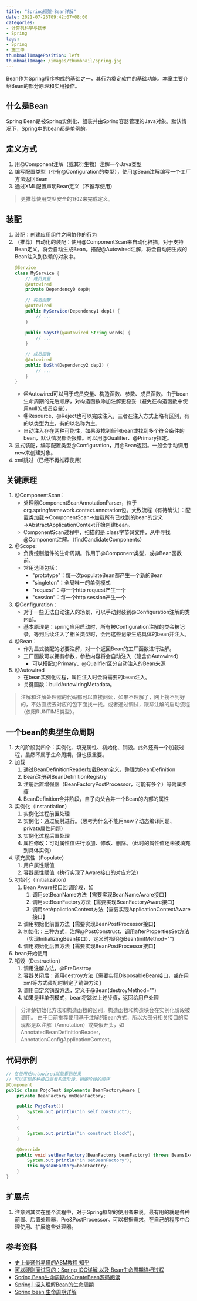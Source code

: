 ```yaml
---
title: "Spring框架-Bean详解"
date: 2021-07-26T09:42:07+08:00
categories:
- 计算机科学与技术
- Spring
tags:
- Spring
- 施工中
thumbnailImagePosition: left
thumbnailImage: /images/thumbnail/spring.jpg
---
```

Bean作为Spring程序构成的基础之一，其行为奠定软件的基础功能。本章主要介绍Bean的部分原理和实用操作。
<!--more-->
## 什么是Bean
Spring Bean是被Spring实例化、组装并由Spring容器管理的Java对象。默认情况下，Spring中的bean都是单例的。
## 定义方式
1. 用@Component注解（或其衍生物）注解一个Java类型
2. 编写配置类型（带有@Configuration的类型），使用@Bean注解编写一个工厂方法返回Bean
3. 通过XML配置声明Bean定义（不推荐使用）
> 更推荐使用类型安全的1和2来完成定义。
## 装配
1. 装配：创建应用组件之间协作的行为
1. （推荐）自动化的装配：使用@ComponentScan来自动化扫描，对于支持Bean定义，将会自动生成Bean。搭配@Autowired注解，将会自动把生成的Bean注入到依赖的对象中。
    ```java
    @Service
    class MyService {
        // 成员变量
        @Autowired
        private Dependency0 dep0;

        // 构造函数
        @Autowired
        public MyService(Dependency1 dep1) {
            // ...
        }

        public SaySth(@Autowired String words) {
            // ...
        }

        // 成员函数
        @Autowired
        public DoSth(Dependency2 dep2) {
            // ...
        }
    }
    ```
    - @Autowired可以用于成员变量、构造函数、参数、成员函数。由于bean生命周期的先后顺序，对构造函数添加注解更稳妥（避免在构造函数中使用null的成员变量）。
    - @Resource、@Reject也可以完成注入，三者在注入方式上略有区别，有的以类型为主，有的以名称为主。
    - 自动注入存在两种可能性，如果没找到任何bean或找到多个符合条件的bean，默认情况都会报错。可以用@Qualifier、@Primary指定。
1. 显式装配，编写配置类型@Configuration，用@Bean返回。一般会手动调用new来创建对象。
1. xml跳过（已经不再推荐使用）
## 关键原理
1. @ComponentScan：
    - 处理器ComponentScanAnnotationParser，位于org.springframework.context.annotation包。大致流程（有待确认）：配置类加载→ComponentScan→加载所有已找到的bean的定义→AbstractApplicationContext开始创建bean。
    - ComponentScan过程中，扫描的是.class字节码文件，从中寻找@Component注解。（findCandidateComponents）
1. @Scope:
    - 负责控制组件的生命周期。作用于@Component类型，或@Bean函数前。
    - 常用选项包括：
        - "prototype"：每一次populateBean都产生一个新的Bean
        - "singleton"：全局唯一的单例模式
        - "request"：每一个http request产生一个
        - "session"：每一个http session产生一个
1. @Configuration：
    - 对于一些无法自动注入的场景，可以手动封装到@Configuration注解的类内部。
    - 基本原理是：spring应用启动时，所有被Configuration注解的类会被记录，等到后续注入了相关类型时，会用这些记录生成具体的bean并注入。
1. @Bean：
    - 作为显式装配的必要注解，对一个返回Bean的工厂函数进行注解。
    - 工厂函数可以拥有参数，参数内容将会自动注入（隐含@Autowired）
        - 可以搭配@Primary、@Qualifier区分自动注入的Bean来源
1. @Autowired
    - 在bean实例化过程，属性注入时会将需要的bean注入。
    - 关键函数：buildAutowiringMetadata。
> 注解和注解处理器的代码都可以直接阅读，如果不理解了，网上搜不到好的，不妨直接去对应的包下面找一找。或者通过调试，跟踪注解的启动流程（仅限RUNTIME类型）。
## 一个bean的典型生命周期
1. 大的阶段就四个：实例化、填充属性、初始化、销毁。此外还有一个加载过程，虽然不属于生命周期，但也很重要。
1. 加载
    1. 通过BeanDefinitionReader加载Bean定义，整理为BeanDefinition
    1. Bean注册到BeanDefinitionRegistry
    1. 注册后置增强器（BeanFactoryPostProcessor，可能有多个）等附属步骤
    1. BeanDefinition合并阶段，自子向父合并一个Bean的内部的属性
1. 实例化（instantiation）
    1. 实例化过程前置处理
    1. 实例化：通过反射进行。（思考为什么不能用new？动态编译问题、private属性问题）
    1. 实例化过程后置处理
    1. 属性修改：可对属性值进行添加、修改、删除。（此时的属性值还未被填充到具体实例）
1. 填充属性（Populate）
    1. 用户属性赋值
    1. 容器属性赋值（执行实现了Aware接口的对应方法）
1. 初始化（Initialization）
    1. Bean Aware接口回调阶段，如
        1. 调用setBeanName方法【需要实现BeanNameAware接口】
        1. 调用setBeanFactory方法【需要实现BeanFactoryAware接口】
        1. 调用setApplictionContext方法【需要实现ApplicationContextAware接口】
    1. 调用初始化前置方法【需要实现BeanPostProcessor接口】
    1. 初始化：三种方式，注解@PostConstruct、调用afterPropertiesSet方法（实现InitializingBean接口）、定义时指明@Bean(initMethod="")
    1. 调用初始化后置方法【需要实现BeanPostProcessor接口】
1. bean开始使用
1. 销毁（Destruction）
    1. 调用注解方法，@PreDestroy
    1. 容器关闭后：调用destroy方法【需要实现DisposableBean接口，或在用xml等方式装配时制定了销毁方法】
    1. 调用自定义销毁方法，定义于@Bean(destroyMethod="")
    1. 如果是非单例模式，bean将跳过上述步骤，返回给用户处理
> 分清楚初始化方法和构造函数的区别，构造函数和构造块会在实例化阶段被调用。
> 由于目前推荐使用基于注解的Bean方式，所以大部分相关接口的实现都是以注解（Annotation）或类似开头，如AnnotatedBeanDefinitionReader，AnnotationConfigApplicationContext。
## 代码示例
```Java
// 在使用处Autowired就能看到效果
// 可以实现各种接口查看构造阶段、销毁阶段的顺序
@Component
public class PojoTest implements BeanFactoryAware {
    private BeanFactory myBeanFactory;

    public PojoTest(){
        System.out.println("in self construct");
    }

    {
        System.out.println("in construct block");
    }

    @Override
    public void setBeanFactory(BeanFactory beanFactory) throws BeansException {
        System.out.println("in setBeanFactory");
        this.myBeanFactory=beanFactory;
    }
}
```

## 扩展点
1. 注意到其实在整个流程中，对于Spring框架的使用者来说。最有用的就是各种前置、后置处理器，Pre&PostProcessor。可以根据需求，在自己的程序中合理使用、扩展这些处理器。

## 参考资料
- [史上最通俗易懂的ASM教程 知乎](https://zhuanlan.zhihu.com/p/94498015?utm_source=wechat_timeline)
- [可以硬刚面试官的：Spring IOC详解 以及 Bean生命周期详细过程](https://baijiahao.baidu.com/s?id=1700981758220165177&wfr=spider&for=pc)
- [Spring Bean生命周期doCreateBean源码阅读](https://blog.csdn.net/weixin_42955916/article/details/117824749?spm=1001.2101.3001.6661.1&utm_medium=distribute.pc_relevant_t0.none-task-blog-2%7Edefault%7ECTRLIST%7Edefault-1-117824749-blog-109271899.pc_relevant_default&depth_1-utm_source=distribute.pc_relevant_t0.none-task-blog-2%7Edefault%7ECTRLIST%7Edefault-1-117824749-blog-109271899.pc_relevant_default&utm_relevant_index=1)
- [Spring | 深入理解Bean的生命周期](https://blog.csdn.net/weixin_42886699/article/details/122693816)
- [Spring bean 生命周期详解](https://blog.csdn.net/weixin_44145478/article/details/120217272)